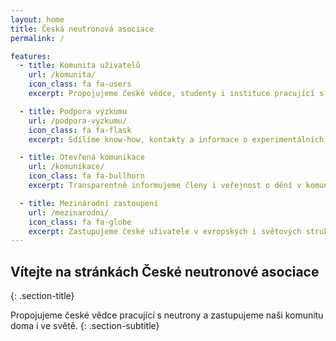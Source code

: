 ```yaml
---
layout: home
title: Česká neutronová asociace
permalink: /

features:
  - title: Komunita uživatelů
    url: /komunita/
    icon_class: fa fa-users
    excerpt: Propojujeme české vědce, studenty i instituce pracující s neutrony.

  - title: Podpora výzkumu
    url: /podpora-vyzkumu/
    icon_class: fa fa-flask
    excerpt: Sdílíme know-how, kontakty a informace o experimentálních kapacitách.

  - title: Otevřená komunikace
    url: /komunikace/
    icon_class: fa fa-bullhorn
    excerpt: Transparentně informujeme členy i veřejnost o dění v komunitě.

  - title: Mezinárodní zastoupení
    url: /mezinarodni/
    icon_class: fa fa-globe
    excerpt: Zastupujeme české uživatele v evropských i světových strukturách.
---
```

## Vítejte na stránkách České neutronové asociace
{: .section-title}

Propojujeme české vědce pracující s neutrony a zastupujeme naši komunitu doma i ve světě.
{: .section-subtitle}